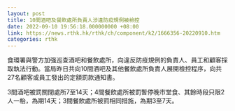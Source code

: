 ```yaml
---
layout: post
title: 10間酒吧及餐飲處所負責人涉違防疫規例被檢控
date: 2022-09-10 19:56:18.000000000 +08:00
link: https://news.rthk.hk/rthk/ch/component/k2/1666356-20220910.htm
categories: rthk
---
```


食環署與警方加强巡查酒吧和餐飲處所，向違反防疫規例的負責人、員工和顧客採取執法行動。當局昨日共向10間酒吧及其他餐飲處所負責人展開檢控程序，向共27名顧客或員工發出的定額罰款通知書。

3間酒吧被罰關閉處所7至14天；4間餐飲處所被罰暫停晚市堂食、其餘時段只限2人一枱，為期14天；3間餐飲處所被罰相同措施，為期3至7天。
　
